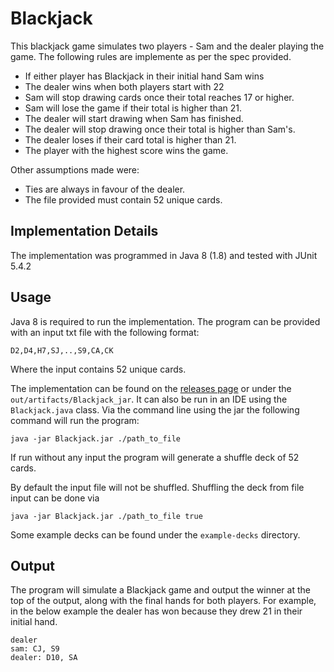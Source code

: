 # Blackjack 
This blackjack game simulates two players - Sam and the dealer playing the game. The following rules are implemente as per the spec provided.

* If either player has Blackjack in their initial hand Sam wins 
* The dealer wins when both players start with 22
* Sam will stop drawing cards once their total reaches 17 or higher.
* Sam will lose the game if their total is higher than 21.
* The dealer will start drawing when Sam has finished.
* The dealer will stop drawing once their total is higher than Sam's.
* The dealer loses if their card total is higher than 21.
* The player with the highest score wins the game.

Other assumptions made were:

* Ties are always in favour of the dealer.
* The file provided must contain 52 unique cards.

## Implementation Details
The implementation was programmed in Java 8 (1.8) and tested with JUnit 5.4.2

## Usage
Java 8 is required to run the implementation. The program can be provided with an input txt file with the following format:
```shell
D2,D4,H7,SJ,..,S9,CA,CK
```
Where the input contains 52 unique cards.

The implementation can be found on the [releases page](https://github.com/mcallistertyler/blackjack-java/releases) or under the `out/artifacts/Blackjack_jar`. It can also be run in an IDE using the `Blackjack.java` class.
Via the command line using the jar the following command will run the program:

```shell
java -jar Blackjack.jar ./path_to_file
```

If run without any input the program will generate a shuffle deck of 52 cards.

By default the input file will not be shuffled. Shuffling the deck from file input can be done via
```shell
java -jar Blackjack.jar ./path_to_file true
```

Some example decks can be found under the `example-decks` directory.

## Output
The program will simulate a Blackjack game and output the winner at the top of the output, along with the final hands for both players. For example, in the below example the dealer has won because they drew 21 in their initial hand.

```shell
dealer
sam: CJ, S9
dealer: D10, SA
```
